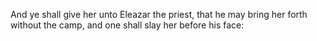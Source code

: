 And ye shall give her unto Eleazar the priest, that he may bring her forth without the camp, and one shall slay her before his face:
